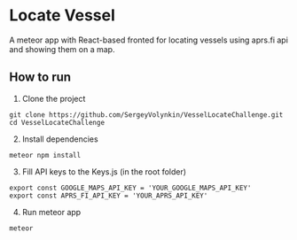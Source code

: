 # Locate Vessel

A meteor app with React-based fronted for locating vessels using aprs.fi api and showing them on a map.

## How to run

1. Clone the project
```shell
git clone https://github.com/SergeyVolynkin/VesselLocateChallenge.git
cd VesselLocateChallenge
```

2. Install dependencies
```shell
meteor npm install
```

3. Fill API keys to the Keys.js (in the root folder)
```shell
export const GOOGLE_MAPS_API_KEY = 'YOUR_GOOGLE_MAPS_API_KEY'
export const APRS_FI_API_KEY = 'YOUR_APRS_API_KEY'
```

4. Run meteor app
```shell
meteor
```
